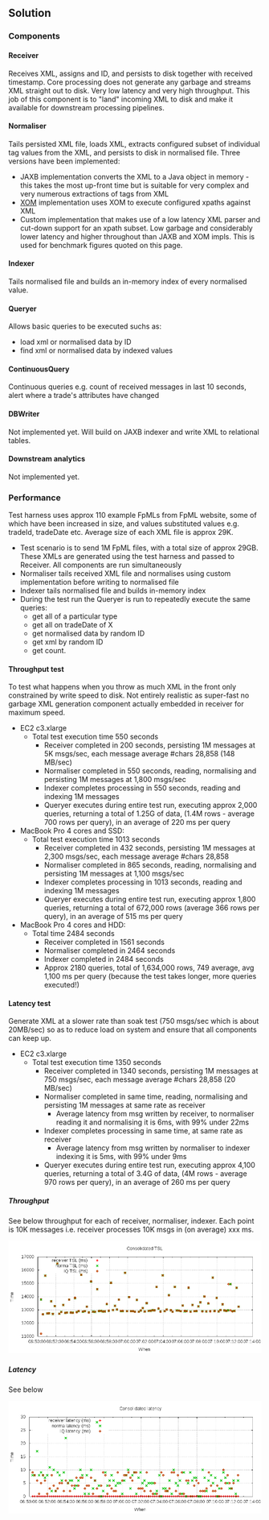 ## Solution
### Components
#### Receiver
Receives XML, assigns and ID, and persists to disk together with received timestamp. Core processing does not generate any garbage and streams XML
straight out to disk. Very low latency and very high throughput.
This job of this component is to "land" incoming XML to disk and make it available for downstream processing pipelines.
#### Normaliser
Tails persisted XML file, loads XML, extracts configured subset of individual tag values from the XML, and persists to disk in normalised file. Three versions have been implemented:

* JAXB implementation converts the XML to a Java object in memory - this takes the most up-front time but is suitable for very complex and very numerous extractions of tags from XML
* [XOM](www.xom.nu) implementation uses XOM to execute configured xpaths against XML
* Custom implementation that makes use of a low latency XML parser and cut-down support for an xpath subset. Low garbage and considerably lower latency and higher throughout than JAXB and XOM impls. This is used for benchmark figures quoted on this page.

#### Indexer
Tails normalised file and builds an in-memory index of every normalised value.
#### Queryer
Allows basic queries to be executed suchs as:

* load xml or normalised data by ID
* find xml or normalised data by indexed values

#### ContinuousQuery
Continuous queries e.g. count of received messages in last 10 seconds, alert where a trade's attributes have changed
#### DBWriter
Not implemented yet. Will build on JAXB indexer and write XML to relational tables.
#### Downstream analytics
Not implemented yet.

### Performance
Test harness uses approx 110 example FpMLs from FpML website, some of which have been increased in size, and values substituted values e.g. tradeId, tradeDate etc. Average size of each XML file is approx 29K. 

* Test scenario is to send 1M FpML files, with a total size of approx 29GB. These XMLs are generated using the test harness and passed to Receiver. All components are run simultaneously
* Normaliser tails received XML file and normalises using custom implementation before writing to normalised file
* Indexer tails normalised file and builds in-memory index
* During the test run the Queryer is run to repeatedly execute the same queries: 
    * get all of a particular type 
    * get all on tradeDate of X 
    * get normalised data by random ID 
    * get xml by random ID 
    * get count.

#### Throughput test
To test what happens when you throw as much XML in the front only constrained by write speed to disk.
Not entirely realistic as super-fast no garbage XML generation component actually embedded in receiver for maximum speed.

* EC2 c3.xlarge
    * Total test execution time 550 seconds
        * Receiver completed in 200 seconds, persisting 1M messages at 5K msgs/sec, each message average #chars 28,858 (148 MB/sec)
        * Normaliser completed in 550 seconds, reading, normalising and persisting 1M messages at 1,800 msgs/sec
        * Indexer completes processing in 550 seconds, reading and indexing 1M messages
        * Queryer executes during entire test run, executing approx 2,000 queries, returning a total of 1.25G of data, (1.4M rows - average 700 rows per query), in an average of 220 ms per query
* MacBook Pro 4 cores and SSD:
    * Total test execution time 1013 seconds
        * Receiver completed in 432 seconds, persisting 1M messages at 2,300 msgs/sec, each message average #chars 28,858
        * Normaliser completed in 865 seconds, reading, normalising and persisting 1M messages at 1,100 msgs/sec
        * Indexer completes processing in 1013 seconds, reading and indexing 1M messages
        * Queryer executes during entire test run, executing approx 1,800 queries, returning a total of 672,000 rows (average 366 rows per query), in an average of 515 ms per query
* MacBook Pro 4 cores and HDD:
    * Total time 2484 seconds 
        * Receiver completed in 1561 seconds
        * Normaliser completed in 2464 seconds
        * Indexer completed in 2484 seconds
        * Approx 2180 queries, total of 1,634,000 rows, 749 average, avg 1,100 ms per query (because the test takes longer, more queries executed!)

#### Latency test
Generate XML at a slower rate than soak test (750 msgs/sec which is about 20MB/sec) so as to reduce load on system and ensure 
that all components can keep up. 

* EC2 c3.xlarge
    * Total test execution time 1350 seconds
        * Receiver completed in 1340 seconds, persisting 1M messages at 750 msgs/sec, each message average #chars 28,858 (20 MB/sec)
        * Normaliser completed in same time, reading, normalising and persisting 1M messages at same rate as receiver
            * Average latency from msg written by receiver, to normaliser reading it and normalising it is 6ms, with 99% under 22ms
        * Indexer completes processing in same time, at same rate as receiver
            * Average latency from msg written by normaliser to indexer indexing it is 5ms, with 99% under 9ms
        * Queryer executes during entire test run, executing approx 4,100 queries, returning a total of 3.4G of data, (4M rows - average 970 rows per query), in an average of 260 ms per query

##### Throughput
See below throughput for each of receiver, normaliser, indexer. Each point is 10K messages i.e. receiver processes 10K msgs in (on average) xxx ms.

![Throughput](lat_cons.tsl.png)

##### Latency
See below

![Latency](lat_cons.lat.png)



